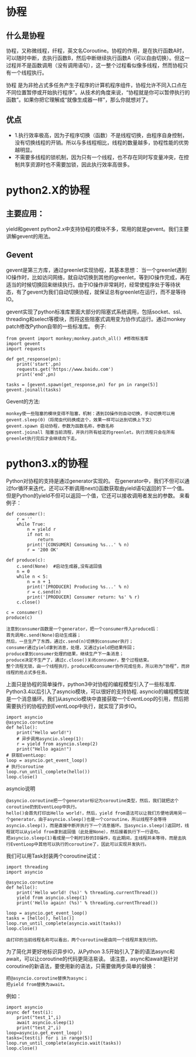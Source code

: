 
# 协程

## 什么是协程
协程，又称微线程，纤程，英文名Coroutine。协程的作用，是在执行函数A时，可以随时中断，去执行函数B，然后中断继续执行函数A（可以自由切换）。但这一过程并不是函数调用（没有调用语句），这一整个过程看似像多线程，然而协程只有一个线程执行。

协程 是为非抢占式多任务产生子程序的计算机程序组件，协程允许不同入口点在不同位置暂停或开始执行程序”。从技术的角度来说，“协程就是你可以暂停执行的函数”。如果你把它理解成“就像生成器一样”，那么你就想对了。

## 优点
* 1.执行效率极高，因为子程序切换（函数）不是线程切换，由程序自身控制，没有切换线程的开销。所以与多线程相比，线程的数量越多，协程性能的优势越明显。
* 不需要多线程的锁机制，因为只有一个线程，也不存在同时写变量冲突，在控制共享资源时也不需要加锁，因此执行效率高很多。

# python2.X的协程

## 主要应用：
yield和gevent
python2.x中支持协程的模块不多，常用的就是gevent。我们主要讲解gevent的用法。

## Gevent
gevent是第三方库，通过greenlet实现协程，其基本思想： 当一个greenlet遇到IO操作时，比如访问网络，就自动切换到其他的greenlet，等到IO操作完成，再在适当的时候切换回来继续执行。由于IO操作非常耗时，经常使程序处于等待状态，有了gevent为我们自动切换协程，就保证总有greenlet在运行，而不是等待IO。

gevent实现了python标准库里面大部分的阻塞式系统调用，包括socket、ssl、threading和select等模块，而将这些阻塞式调用变为协作式运行。通过monkey patch修改Python自带的一些标准库。
例子:
```
from gevent import monkey;monkey.patch_all() #修改标准库
import gevent
import requests

def get_response(pn):
    print('start',pn)
    requests.get('https://www.baidu.com')
    print('end',pn)

tasks = [gevent.spawn(get_response,pn) for pn in range(5)]
gevent.joinall(tasks)
```
Gevent的方法:
```
monkey使一些阻塞的模块变得不阻塞，机制：遇到IO操作则自动切换，手动切换可以用gevent.sleep(0)（将爬虫代码换成这个，效果一样可以达到切换上下文）
gevent.spawn 启动协程，参数为函数名称，参数名称
gevent.joinall 阻塞当前流程，并执行所有给定的greenlet。执行流程只会在所有greenlet执行完后才会继续向下走。
```

# python3.x的协程
Python对协程的支持是通过generator实现的。
在generator中，我们不但可以通过for循环来迭代，还可以不断调用next()函数获取由yield语句返回的下一个值。
但是Python的yield不但可以返回一个值，它还可以接收调用者发出的参数。
来看例子：
```
def consumer():
    r = ''
    while True:
        n = yield r
        if not n:
            return
        print('[CONSUMER] Consuming %s...' % n)
        r = '200 OK'

def produce(c):
    c.send(None)  #启动生成器,没有返回值
    n = 0
    while n < 5:
        n = n + 1
        print('[PRODUCER] Producing %s...' % n)
        r = c.send(n)
        print('[PRODUCER] Consumer return: %s' % r)
    c.close()

c = consumer()
produce(c)
```
```
注意到consumer函数是一个generator，把一个consumer传入produce后：
首先调用c.send(None)启动生成器；
然后，一旦生产了东西，通过c.send(n)切换到consumer执行；
consumer通过yield拿到消息，处理，又通过yield把结果传回；
produce拿到consumer处理的结果，继续生产下一条消息；
produce决定不生产了，通过c.close()关闭consumer，整个过程结束。
整个流程无锁，由一个线程执行，produce和consumer协作完成任务，所以称为“协程”，而非线程的抢占式多任务。
```

上面只是协程的简单操作，python3中对协程的编程模型引入了一些标准库.
Python3.4以后引入了asyncio模块，可以很好的支持协程.
asyncio的编程模型就是一个消息循环。我们从asyncio模块中直接获取一个EventLoop的引用，然后把需要执行的协程扔到EventLoop中执行，就实现了异步IO。

```
import asyncio
@asyncio.coroutine
def hello():
    print("Hello world!")
    # 异步调用asyncio.sleep(1):
    r = yield from asyncio.sleep(2)
    print("Hello again!")
# 获取EventLoop:
loop = asyncio.get_event_loop()
# 执行coroutine
loop.run_until_complete(hello())
loop.close()
```

asyncio说明

    @asyncio.coroutine把一个generator标记为coroutine类型，然后，我们就把这个coroutine扔到EventLoop中执行。
    hello()会首先打印出Hello world!，然后，yield from语法可以让我们方便地调用另一个generator。由于asyncio.sleep()也是一个coroutine，所以线程不会等待asyncio.sleep()，而是直接中断并执行下一个消息循环。当asyncio.sleep()返回时，线程就可以从yield from拿到返回值（此处是None），然后接着执行下一行语句。
    把asyncio.sleep(1)看成是一个耗时1秒的IO操作，在此期间，主线程并未等待，而是去执行EventLoop中其他可以执行的coroutine了，因此可以实现并发执行。
    
我们可以用Task封装两个coroutine试试：
```
import threading
import asyncio

@asyncio.coroutine
def hello():
    print('Hello world! (%s)' % threading.currentThread())
    yield from asyncio.sleep(1)
    print('Hello again! (%s)' % threading.currentThread())

loop = asyncio.get_event_loop()
tasks = [hello(), hello()]
loop.run_until_complete(asyncio.wait(tasks))
loop.close()

由打印的当前线程名称可以看出，两个coroutine是由同一个线程并发执行的。
```

为了简化并更好地标识异步IO，从Python 3.5开始引入了新的语法async和await，可以让coroutine的代码更简洁易读。
请注意，async和await是针对coroutine的新语法，要使用新的语法，只需要做两步简单的替换：

    把@asyncio.coroutine替换为async；
    把yield from替换为await。
    
例如：
```    
import asyncio
async def test(i):
	print("test_1",i)
	await asyncio.sleep(1)
	print("test_2",i)
loop=asyncio.get_event_loop()
tasks=[test(i) for i in range(5)]
loop.run_until_complete(asyncio.wait(tasks))
loop.close()
```
